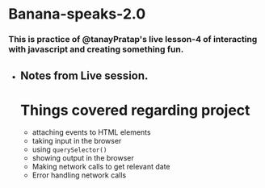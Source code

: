 # Banana-speaks-2.0
### This is practice of @tanayPratap's live lesson-4 of interacting with javascript and creating something fun.
-  ## Notes from Live session.
    # Things covered regarding project
    -   attaching events to HTML elements
    -   taking input in the browser
    -   using `querySelector()`
    -   showing output in the browser
    -   Making network calls to get relevant date
    -   Error handling network calls 